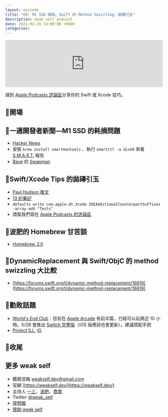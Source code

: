 ```yaml
---
layout: episode
title: "69: M1 SSD 損耗、Swift 的 Method Swizzling、拋磚引玉"
description: weak self podcast
date: 2021-02-28 18:00:00 +0800
categories: 
---
```

<iframe src="https://www.listennotes.com/embedded/e/eafd16fc6a0a4afbb025dc5098a59167/" width="100%" style="width: 1px; min-width: 100%;" frameborder="0" scrolling="no" loading="lazy"></iframe>

請到 [Apple Podcasts 評論區](https://podcasts.apple.com/tw/podcast/weak-self/id1474108801)分享你的 Swift 或 Xcode 技巧。

## 👋開場

## 📰一週開發者新聞—M1 SSD 的耗損問題

- [Hacker News](https://news.ycombinator.com/item?id=26244093)
- 安裝 `brew install smartmontools` 、執行 `smartctl -a disk0` 來看 [S.M.A.R.T.](https://zh.wikipedia.org/wiki/S.M.A.R.T.) 報告
- [Baye](https://twitter.com/waylybaye) 的 [Swapman](https://github.com/waylybaye/Swapman)

## 🧱Swift/Xcode Tips 的拋磚引玉

- [Paul Hudson 推文](https://twitter.com/twostraws/status/1364538061837791232?s=21)
- [13 的筆記](https://www.notion.so/ff93434e1b954702a8e552014f119a6b)
- `defaults write com.apple.dt.Xcode IDEAdditionalCounterpartSuffixes -array-add "Tests"`
- 請幫我們寫在 [Apple Podcasts 的評論區](https://podcasts.apple.com/tw/podcast/weak-self/id1474108801)

## 🍺波肥的 Homebrew 甘苦談

- [Homebrew 3.0](https://brew.sh/2021/02/05/homebrew-3.0.0/)

## 💃DynamicReplacement 與 Swift/ObjC 的 method swizzling 大比較

- [https://forums.swift.org/t/dynamic-method-replacement/16619](https://forums.swift.org/t/dynamic-method-replacement/16619)

## 💸勸敗話題

- [World's End Club](https://deathmarchclub.com/en/index.html)：目前在 [Apple Arcade](https://apps.apple.com/tw/app/worlds-end-club/id1486537612) 有前半篇，已經可以玩將近 10 小時。5/28 會推出 [Switch 完整版](https://youtu.be/aEvq3ZthCKg)（iOS 版應該也會更新）。建議搭配手把
- [Project ILL](https://www.patreon.com/clout_games), [IG](https://instagram.com/chuvabak_art?igshid=1l316rqs5hz6o)

## 👋收尾

## 更多 weak self

- 聽眾信箱 [weakself.dev@gmail.com](mailto:weakself.dev@gmail.com)
- 官網 [https://weakself.dev](https://weakself.dev/)
- 主持人 [一三](https://twitter.com/ethanhuang13)、[波肥](https://twitter.com/PofatTseng)、[喬喬](https://twitter.com/joe_trash_talk)
- Twitter [@weak_self](https://twitter.com/weak_self)
- [提問箱](https://peing.net/zh-TW/weak_self)
- [贊助 weak self](https://weakself.dev/#donation)